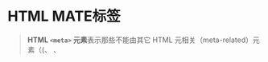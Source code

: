 # HTML MATE标签

> **HTML `<meta>` 元素**表示那些不能由其它 HTML 元相关（meta-related）元素（(<base>、 <link>、<script> 、 <style>或<title>）之一表示的任何**元数据**信息。

##### `meta` 元素定义的元数据的类型包括以下几种：

- 如果设置了 `name`属性，`meta` 元素提供的是文档级别（*document-level*）的元数据，应用于整个页面。
- 如果设置了 `http-equiv`属性，`meta` 元素则是编译指令，提供的信息与类似命名的 HTTP 头部相同。
- 如果设置了 `charset`属性，`meta` 元素是一个字符集声明，告诉文档使用哪种字符编码。
- 如果设置了 `itemprop`属性，`meta` 元素提供用户定义的元数据。

#### charset

这个属性声明了文档的字符编码。如果使用了这个属性，其值必须是与 ASCII 大小写无关（ASCII case-insensitive）的"`utf-8`"。

```html
<meta charset="utf-8" />
```

#### http-equiv

属性定义了一个编译指示指令。这个属性叫做 `http-equiv(alent)` 是因为所有允许的值都是特定 HTTP 头部的名称，如下：

- `content-security-policy`
  它允许页面作者定义当前页的内容策略。 内容策略主要指定允许的服务器源和脚本端点，这有助于防止跨站点脚本攻击。

- `content-type`如果使用这个属性，其值必须是"`text/html; charset=utf-8`"。注意：该属性只能用于 MIME type为 `text/html` 的文档，不能用于 MIME 类型为 XML 的文档。
  
-  `default-style` 设置默认 CSS 样式表组的名称。

- `x-ua-compatible`
  如果指定，则 `content` 属性必须具有值 "`IE=edge`"。用户代理必须忽略此指示。

- `refresh`  这个属性指定：

    - 如果 `content`只包含一个正整数，则为重新载入页面的时间间隔 (秒)；

    - 如果 `content`包含一个正整数，并且后面跟着字符串 '`;url=`' 和一个合法的 URL，则是重定向到指定链接的时间间隔 (秒)

#### name

`name` 和 `content` 属性可以一起使用，以名 - 值对的方式给文档提供元数据，其中 name 作为元数据的名称，content 作为元数据的值。

```html
<meta name="description" content="网站描述，有利于爬虫获取">
<meta name="keyword" content="网站关键字,有利于爬虫获取">
```

